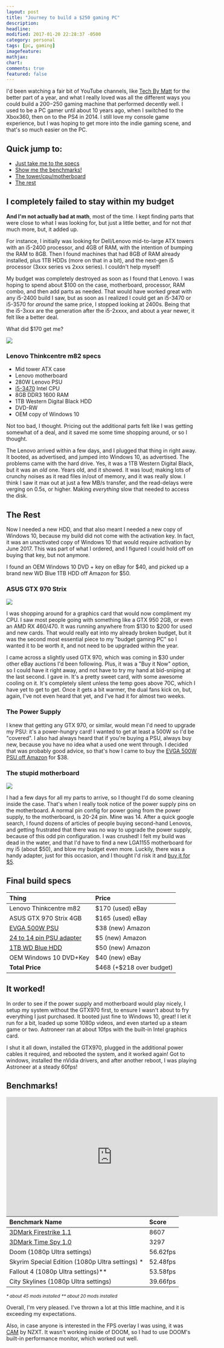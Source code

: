 ```yaml
---
layout: post
title: "Journey to build a $250 gaming PC"
description:
headline:
modified: 2017-01-20 22:28:37 -0500
category: personal
tags: [pc, gaming]
imagefeature:
mathjax:
chart:
comments: true
featured: false
---
```


I'd been watching a fair bit of YouTube channels, like [Tech By Matt](https://www.youtube.com/channel/UCSy7VGPa8Np8PNjV7Mz-xZg) for the better part of a year, and what I really loved was all the different ways you could build a $200-$250 gaming machine that performed decently well. I used to be a PC gamer until about 10 years ago, when I switched to the Xbox360, then on to the PS4 in 2014. I still love my console game experience, but I was hoping to get more into the indie gaming scene, and that's so much easier on the PC.

## Quick jump to:
- [Just take me to the specs](#specs)
- [Show me the benchmarks!](#benchmarks)
- [The tower/cpu/motherboard](#tower)
- [The rest](#rest)

## I completely failed to stay within my budget
**And I'm not actually bad at math**, most of the time. I kept finding parts that were close to what I was looking for, but just a little better, and for not *that* much more, but, it added up.

For instance, I initially was looking for Dell/Lenovo mid-to-large ATX towers with an i5-2400 processor, and 4GB of RAM, with the intention of bumping the RAM to 8GB. Then I found machines that had 8GB of RAM already installed, plus 1TB HDDs (more on that in a bit), and the next-gen i5 processor (3xxx series vs 2xxx series). I couldn't help myself!

My budget was completely destroyed as soon as I found that Lenovo. I was hoping to spend about $100 on the case, motherboard, processor, RAM combo, and then add parts as needed. That would have worked great with any i5-2400 build I saw, but as soon as I realized I could get an i5-3470 or i5-3570 for *around* the same price, I stopped looking at 2400s. Being that the i5-3xxx are the generation after the i5-2xxxx, and about a year newer, it felt like a better deal.

What did $170 get me?

<a name="tower"></a>
![](/images/i5-3470/lenovo-m82.png)

### Lenovo Thinkcentre m82 specs
- Mid tower ATX case
- Lenovo motherboard
- 280W Lenovo PSU
- [i5-3470](https://ark.intel.com/products/68316/Intel-Core-i5-3470-Processor-6M-Cache-up-to-3_60-GHz) Intel CPU
- 8GB DDR3 1600 RAM
- 1TB Western Digital Black HDD
- DVD-RW
- OEM copy of Windows 10

Not too bad, I thought. Pricing out the additional parts felt like I was getting somewhat of a deal, and it saved me some time shopping around, or so I thought.

The Lenovo arrived within a few days, and I plugged that thing in right away. It booted, as advertised, and jumped into Windows 10, as advertised. The problems came with the hard drive. Yes, it was a 1TB Western Digital Black, but it was an *old* one. Years old, and it showed. It was loud; making lots of crunchy noises as it read files in/out of memory, and it was really slow. I think I saw it max out at just a few MB/s transfer, and the read-delays were verging on 0.5s, or higher. Making *everything* slow that needed to access the disk.

<a name="rest"></a>

## The Rest
Now I needed a new HDD, and that also meant I needed a new copy of Windows 10, because my build did not come with the activation key. In fact, it was an unactivated copy of Windows 10 that would require activation by June 2017. This was part of what I ordered, and I figured I could hold off on buying that key, but not anymore.

I found an OEM Windows 10 DVD + key on eBay for $40, and picked up a brand new WD Blue 1TB HDD off Amazon for $50.

### ASUS GTX 970 Strix

![](/images/i5-3470/gtx970.png)

I was shopping around for a graphics card that would now compliment my CPU. I saw most people going with something like a GTX 950 2GB, or even an AMD RX 460/470. It was running anywhere from $130 to $200 for used and new cards. That would really eat into my already broken budget, but it was the second most essential piece to my "budget gaming PC" so I wanted it to be worth it, and not need to be upgraded within the year.

I came across a slightly used GTX 970, which was coming in $30 under other eBay auctions I'd been following. Plus, it was a "Buy it Now" option, so I could have it right away, and not have to try my hand at bid-sniping at the last second. I gave in. It's a pretty sweet card, with some awesome cooling on it. It's completely silent unless the temp goes above 70C, which I have yet to get to get. Once it gets a bit warmer, the dual fans kick on, but, again, I've not even heard that yet, and I've had it for almost two weeks.

### The Power Supply
I knew that getting any GTX 970, or similar, would mean I'd need to upgrade my PSU: it's a power-hungry card! I wanted to get at least a 500W so I'd be "covered". I also had always heard that if you're buying a PSU, always buy new, because you have no idea what a used one went through. I decided that was probably good advice, so that's how I came to buy the [EVGA 500W PSU off Amazon](https://www.amazon.com/gp/product/B00H33SFJU/) for $38.

### The stupid motherboard

<img src="/images/i5-3470/14pin.JPG" />

I had a few days for all my parts to arrive, so I thought I'd do some cleaning inside the case. That's when I really took notice of the power supply pins on the motherboard. A normal pin config for power going from the power supply, to the motherboard, is 20-24 pin. Mine was 14. After a quick google search, I found dozens of articles of people buying second-hand Lenovos, and getting frustrated that there was no way to upgrade the power supply, because of this odd pin configuration. I was crushed! I felt my build was dead in the water, and that I'd have to find a new LGA1155 motherboard for my i5 (about $50), and blow my budget even more. Luckily, there was a handy adapter, just for this occasion, and I thought I'd risk it and [buy it for $5](https://www.amazon.com/gp/product/B00WE5KSFQ/ref=oh_aui_detailpage_o05_s00?ie=UTF8&psc=1).

<a name="specs"></a>

## Final build specs

<table style="margin: 0 auto; width: 100%; max-width: 56.25rem;">
  <thead>
    <tr>
      <th style="text-align: left">Thing</th>
      <th style="text-align: left">Price</th>
    </tr>
  </thead>
  <tbody>
    <tr>
      <td style="text-align: left">Lenovo Thinkcentre m82</td>
      <td style="text-align: left">$170 (used) eBay</td>
    </tr>
    <tr>
      <td style="text-align: left">ASUS GTX 970 Strix 4GB</td>
      <td style="text-align: left">$165 (used) eBay</td>
    </tr>
    <tr>
      <td style="text-align: left">
        <a href="https://www.amazon.com/gp/product/B00H33SFJU/">EVGA 500W PSU</a></td>
      <td style="text-align: left">$38 (new) Amazon</td>
    </tr>
    <tr>
      <td style="text-align: left">
        <a href="https://www.amazon.com/gp/product/B00WE5KSFQ/">24 to 14 pin PSU adapter</a></td>
      <td style="text-align: left">$5 (new) Amazon</td>
    </tr>
    <tr>
      <td style="text-align: left"><a href="https://www.amazon.com/gp/product/B0088PUEPK/">1TB WD Blue HDD</a></td>
      <td style="text-align: left">$50 (new) Amazon</td>
    </tr>
    <tr>
      <td style="text-align: left">OEM Windows 10 DVD+Key</td>
      <td style="text-align: left">$40 (new) eBay</td>
    </tr>
    <tr>
      <td style="text-align: left"><strong>Total Price</strong></td>
      <td style="text-align: left">$468 (+$218 over budget)</td>
    </tr>
  </tbody>
</table>

## It worked!
In order to see if the power supply and motherboard would play nicely, I setup my system without the GTX970 first, to ensure I wasn't about to fry everything I just purchased. It booted just fine to Windows 10, great! I let it run for a bit, loaded up some 1080p videos, and even started up a steam game or two. Astroneer ran at about 10fps with the built-in Intel graphics card.

I shut it all down, installed the GTX970, plugged in the additional power cables it required, and rebooted the system, and it worked again! Got to windows, installed the nVidia drivers, and after another reboot, I was playing Astroneer at a steady 60fps!

<a name="benchmarks"></a>

## Benchmarks!

<iframe width="560" height="315" src="https://www.youtube.com/embed/X9VEX25VT88" frameborder="0" allowfullscreen></iframe>

<table style="margin: 0 auto; width: 100%; max-width: 56.25rem;">
  <thead>
    <tr>
      <th style="text-align: left">Benchmark Name</th>
      <th style="text-align: left">Score</th>
    </tr>
  </thead>
  <tbody>
    <tr>
      <td style="text-align: left"><a href="http://www.3dmark.com/fs/11398502">3DMark Firestrike 1.1</a></td>
      <td style="text-align: left">8607</td>
    </tr>
    <tr>
      <td style="text-align: left"><a href="http://www.3dmark.com/spy/1049446">3DMark Time Spy 1.0</a></td>
      <td style="text-align: left">3297</td>
    </tr>
    <tr>
      <td style="text-align: left">Doom (1080p Ultra settings)</td>
      <td style="text-align: left">56.62fps</td>
    </tr>
    <tr>
      <td style="text-align: left">Skyrim Special Edition (1080p Ultra settings) *</td>
      <td style="text-align: left">52.48fps</td>
    </tr>
    <tr>
      <td style="text-align: left">Fallout 4 (1080p Ultra settings)**</td>
      <td style="text-align: left">53.58fps</td>
    </tr>
    <tr>
      <td style="text-align: left">City Skylines (1080p Ultra settings)</td>
      <td style="text-align: left">39.66fps</td>
    </tr>
  </tbody>
</table>

<small>*\* about 45 mods installed*</small>
<small>*\*\* about 20 mods installed*</small>

Overall, I'm very pleased. I've thrown a lot at this little machine, and it is exceeding my expectations.

Also, in case anyone is interested in the FPS overlay I was using, it was [CAM](https://camwebapp.com/) by NZXT. It wasn't working inside of DOOM, so I had to use DOOM's built-in performance monitor, which worked out well.
